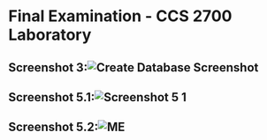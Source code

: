 # Final Examination - CCS 2700 Laboratory

## Screenshot 3:![Create Database Screenshot](https://github.com/grcnnlys/2700-finalsLeyso/assets/130974422/ac1b7770-5a6e-4c8b-87fd-9e5499d2c1a6)


## Screenshot 5.1:![Screenshot 5 1](https://github.com/grcnnlys/2700-finalsLeyso/assets/130974422/ea56688f-c3c2-4340-aa6f-e2ca26256c02)


## Screenshot 5.2:![ME](https://github.com/grcnnlys/2700-finalsLeyso/assets/130974422/13c2ce36-73b7-4e52-ad78-95d9330aadfe)

